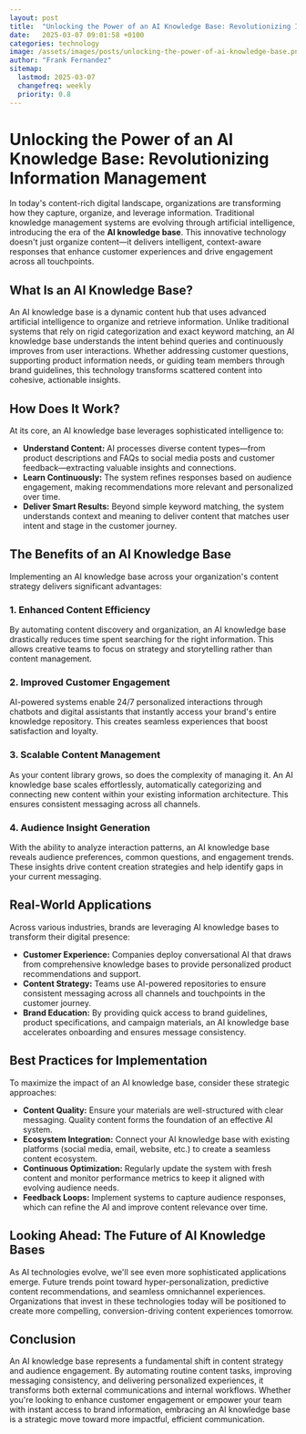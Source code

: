 ```yaml
---
layout: post
title:  "Unlocking the Power of an AI Knowledge Base: Revolutionizing Information Management"
date:   2025-03-07 09:01:58 +0100
categories: technology
image: /assets/images/posts/unlocking-the-power-of-ai-knowledge-base.png 
author: "Frank Fernandez"
sitemap:
  lastmod: 2025-03-07
  changefreq: weekly
  priority: 0.8
---
```

# Unlocking the Power of an AI Knowledge Base: Revolutionizing Information Management

In today's content-rich digital landscape, organizations are transforming how they capture, organize, and leverage information. Traditional knowledge management systems are evolving through artificial intelligence, introducing the era of the **AI knowledge base**. This innovative technology doesn't just organize content—it delivers intelligent, context-aware responses that enhance customer experiences and drive engagement across all touchpoints.

## What Is an AI Knowledge Base?

An AI knowledge base is a dynamic content hub that uses advanced artificial intelligence to organize and retrieve information. Unlike traditional systems that rely on rigid categorization and exact keyword matching, an AI knowledge base understands the intent behind queries and continuously improves from user interactions. Whether addressing customer questions, supporting product information needs, or guiding team members through brand guidelines, this technology transforms scattered content into cohesive, actionable insights.

## How Does It Work?

At its core, an AI knowledge base leverages sophisticated intelligence to:
- **Understand Content:** AI processes diverse content types—from product descriptions and FAQs to social media posts and customer feedback—extracting valuable insights and connections.
- **Learn Continuously:** The system refines responses based on audience engagement, making recommendations more relevant and personalized over time.
- **Deliver Smart Results:** Beyond simple keyword matching, the system understands context and meaning to deliver content that matches user intent and stage in the customer journey.

## The Benefits of an AI Knowledge Base

Implementing an AI knowledge base across your organization's content strategy delivers significant advantages:

### 1. Enhanced Content Efficiency
By automating content discovery and organization, an AI knowledge base drastically reduces time spent searching for the right information. This allows creative teams to focus on strategy and storytelling rather than content management.

### 2. Improved Customer Engagement
AI-powered systems enable 24/7 personalized interactions through chatbots and digital assistants that instantly access your brand's entire knowledge repository. This creates seamless experiences that boost satisfaction and loyalty.

### 3. Scalable Content Management
As your content library grows, so does the complexity of managing it. An AI knowledge base scales effortlessly, automatically categorizing and connecting new content within your existing information architecture. This ensures consistent messaging across all channels.

### 4. Audience Insight Generation
With the ability to analyze interaction patterns, an AI knowledge base reveals audience preferences, common questions, and engagement trends. These insights drive content creation strategies and help identify gaps in your current messaging.

## Real-World Applications

Across various industries, brands are leveraging AI knowledge bases to transform their digital presence:
- **Customer Experience:** Companies deploy conversational AI that draws from comprehensive knowledge bases to provide personalized product recommendations and support.
- **Content Strategy:** Teams use AI-powered repositories to ensure consistent messaging across all channels and touchpoints in the customer journey.
- **Brand Education:** By providing quick access to brand guidelines, product specifications, and campaign materials, an AI knowledge base accelerates onboarding and ensures message consistency.

## Best Practices for Implementation

To maximize the impact of an AI knowledge base, consider these strategic approaches:
- **Content Quality:** Ensure your materials are well-structured with clear messaging. Quality content forms the foundation of an effective AI system.
- **Ecosystem Integration:** Connect your AI knowledge base with existing platforms (social media, email, website, etc.) to create a seamless content ecosystem.
- **Continuous Optimization:** Regularly update the system with fresh content and monitor performance metrics to keep it aligned with evolving audience needs.
- **Feedback Loops:** Implement systems to capture audience responses, which can refine the AI and improve content relevance over time.

## Looking Ahead: The Future of AI Knowledge Bases

As AI technologies evolve, we'll see even more sophisticated applications emerge. Future trends point toward hyper-personalization, predictive content recommendations, and seamless omnichannel experiences. Organizations that invest in these technologies today will be positioned to create more compelling, conversion-driving content experiences tomorrow.

## Conclusion

An AI knowledge base represents a fundamental shift in content strategy and audience engagement. By automating routine content tasks, improving messaging consistency, and delivering personalized experiences, it transforms both external communications and internal workflows. Whether you're looking to enhance customer engagement or empower your team with instant access to brand information, embracing an AI knowledge base is a strategic move toward more impactful, efficient communication.
